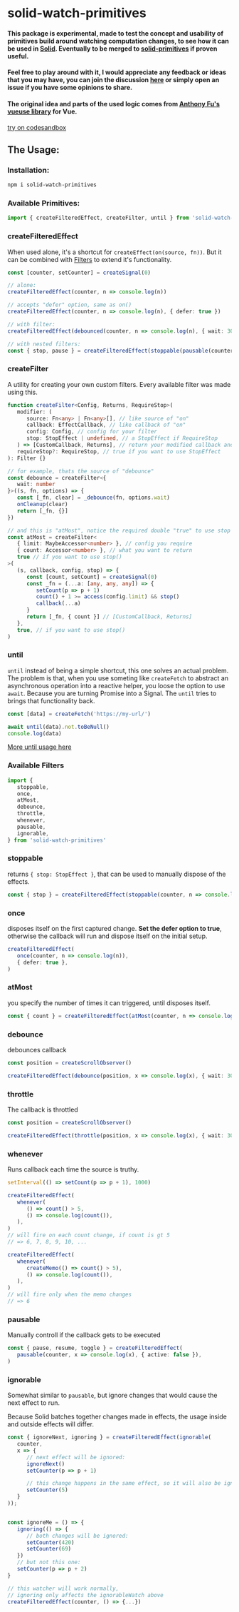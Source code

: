 # solid-watch-primitives

#### This package is experimental, made to test the concept and usability of primitives build around watching computation changes, to see how it can be used in [Solid](https://www.solidjs.com/). Eventually to be merged to [solid-primitives](https://github.com/davedbase/solid-primitives) if proven useful.

#### Feel free to play around with it, I would appreciate any feedback or ideas that you may have, you can join the discussion [here](https://github.com/davedbase/solid-primitives/pull/19) or simply open an issue if you have some opinions to share.

#### The original idea and parts of the used logic comes from [Anthony Fu's vueuse library](https://github.com/vueuse/vueuse) for Vue.

[try on codesandbox](https://codesandbox.io/s/solid-watch-primitives-urb2u?file=/src/index.tsx)

## The Usage:

### Installation:

```sh
npm i solid-watch-primitives
```

### Available Primitives:

```ts
import { createFilteredEffect, createFilter, until } from 'solid-watch-primitives'
```

### createFilteredEffect

When used alone, it's a shortcut for `createEffect(on(source, fn))`. But it can be combined with [Filters](#available-filters) to extend it's functionality.

```ts
const [counter, setCounter] = createSignal(0)

// alone:
createFilteredEffect(counter, n => console.log(n))

// accepts "defer" option, same as on()
createFilteredEffect(counter, n => console.log(n), { defer: true })

// with filter:
createFilteredEffect(debounced(counter, n => console.log(n), { wait: 300 }))

// with nested filters:
const { stop, pause } = createFilteredEffect(stoppable(pausable(counter, n => console.log(n))))
```

### createFilter

A utility for creating your own custom filters. Every available filter was made using this.

```ts
function createFilter<Config, Returns, RequireStop>(
   modifier: (
      source: Fn<any> | Fn<any>[], // like source of "on"
      callback: EffectCallback, // like callback of "on"
      config: Config, // config for your filter
      stop: StopEffect | undefined, // a StopEffect if RequireStop
   ) => [CustomCallback, Returns], // return your modified callback and custom return values
   requireStop?: RequireStop, // true if you want to use StopEffect
): Filter {}

// for example, thats the source of "debounce"
const debounce = createFilter<{
   wait: number
}>((s, fn, options) => {
   const [_fn, clear] = _debounce(fn, options.wait)
   onCleanup(clear)
   return [_fn, {}]
})

// and this is "atMost", notice the required double "true" to use stop
const atMost = createFilter<
   { limit: MaybeAccessor<number> }, // config you require
   { count: Accessor<number> }, // what you want to return
   true // if you want to use stop()
>(
   (s, callback, config, stop) => {
      const [count, setCount] = createSignal(0)
      const _fn = (...a: [any, any, any]) => {
         setCount(p => p + 1)
         count() + 1 >= access(config.limit) && stop()
         callback(...a)
      }
      return [_fn, { count }] // [CustomCallback, Returns]
   },
   true, // if you want to use stop()
)
```

### until

`until` instead of being a simple shortcut, this one solves an actual problem.
The problem is that, when you use someting like `createFetch` to abstract an asynchronous operation into a reactive helper, you loose the option to use `await`. Because you are turning Promise into a Signal. The `until` tries to brings that functionality back.

```ts
const [data] = createFetch('https://my-url/')

await until(data).not.toBeNull()
console.log(data)
```

[More until usage here](https://vueuse.org/shared/until/#usage)

### Available Filters

```ts
import {
   stoppable,
   once,
   atMost,
   debounce,
   throttle,
   whenever,
   pausable,
   ignorable,
} from 'solid-watch-primitives'
```

### stoppable

returns `{ stop: StopEffect }`, that can be used to manually dispose of the effects.

```ts
const { stop } = createFilteredEffect(stoppable(counter, n => console.log(n)))
```

### once

disposes itself on the first captured change. **Set the defer option to true**, otherwise the callback will run and dispose itself on the initial setup.

```ts
createFilteredEffect(
   once(counter, n => console.log(n)),
   { defer: true },
)
```

### atMost

you specify the number of times it can triggered, until disposes itself.

```ts
const { count } = createFilteredEffect(atMost(counter, n => console.log(n), { limit: 8 }))
```

### debounce

debounces callback

```ts
const position = createScrollObserver()

createFilteredEffect(debounce(position, x => console.log(x), { wait: 300 }))
```

### throttle

The callback is throttled

```ts
const position = createScrollObserver()

createFilteredEffect(throttle(position, x => console.log(x), { wait: 300 }))
```

### whenever

Runs callback each time the source is truthy.

```ts
setInterval(() => setCount(p => p + 1), 1000)

createFilteredEffect(
   whenever(
      () => count() > 5,
      () => console.log(count()),
   ),
)
// will fire on each count change, if count is gt 5
// => 6, 7, 8, 9, 10, ...

createFilteredEffect(
   whenever(
      createMemo(() => count() > 5),
      () => console.log(count()),
   ),
)
// will fire only when the memo changes
// => 6
```

### pausable

Manually controll if the callback gets to be executed

```ts
const { pause, resume, toggle } = createFilteredEffect(
   pausable(counter, x => console.log(x), { active: false }),
)
```

### ignorable

Somewhat similar to `pausable`, but ignore changes that would cause the next effect to run.

Because Solid batches together changes made in effects, the usage inside and outside effects will differ.

```ts
const { ignoreNext, ignoring } = createFilteredEffect(ignorable(
   counter,
   x => {
      // next effect will be ignored:
      ignoreNext()
      setCounter(p => p + 1)

      // this change happens in the same effect, so it will also be ignored
      setCounter(5)
   }
));


const ignoreMe = () => {
   ignoring(() => {
      // both changes will be ignored:
      setCounter(420)
      setCounter(69)
   })
   // but not this one:
   setCounter(p => p + 2)
}

// this watcher will work normally,
// ignoring only affects the ignorableWatch above
createFilteredEffect(counter, () => {...})
```
